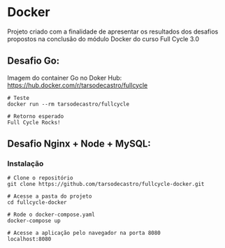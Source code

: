 # Docker

Projeto criado com a finalidade de apresentar os resultados dos desafios propostos na conclusão do módulo Docker do curso Full Cycle 3.0

## Desafio Go:

Imagem do container Go no Doker Hub: \
https://hub.docker.com/r/tarsodecastro/fullcycle


```
# Teste
docker run --rm tarsodecastro/fullcycle

# Retorno esperado
Full Cycle Rocks!

```

## Desafio Nginx + Node + MySQL:

### Instalação

```
# Clone o repositório
git clone https://github.com/tarsodecastro/fullcycle-docker.git

# Acesse a pasta do projeto
cd fullcycle-docker

# Rode o docker-compose.yaml
docker-compose up

# Acesse a aplicação pelo navegador na porta 8080
localhost:8080
```